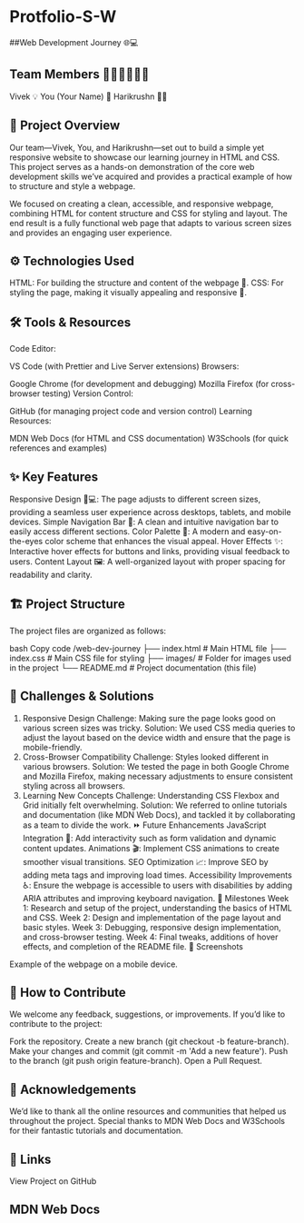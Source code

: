 # Protfolio-S-W
##Web Development Journey 🌐💻

## Team Members 👨‍💻👨‍💻👨‍💻
Vivek 💡
You (Your Name) 🤖
Harikrushn 👨‍💻
## 📌 Project Overview
Our team—Vivek, You, and Harikrushn—set out to build a simple yet responsive website to showcase our learning journey in HTML and CSS. This project serves as a hands-on demonstration of the core web development skills we’ve acquired and provides a practical example of how to structure and style a webpage.

We focused on creating a clean, accessible, and responsive webpage, combining HTML for content structure and CSS for styling and layout. The end result is a fully functional web page that adapts to various screen sizes and provides an engaging user experience.

## ⚙️ Technologies Used
HTML: For building the structure and content of the webpage 📄.
CSS: For styling the page, making it visually appealing and responsive 🎨.
## 🛠️ Tools & Resources
Code Editor:

VS Code (with Prettier and Live Server extensions)
Browsers:

Google Chrome (for development and debugging)
Mozilla Firefox (for cross-browser testing)
Version Control:

GitHub (for managing project code and version control)
Learning Resources:

MDN Web Docs (for HTML and CSS documentation)
W3Schools (for quick references and examples)
## ✨ Key Features
Responsive Design 📱💻: The page adjusts to different screen sizes, providing a seamless user experience across desktops, tablets, and mobile devices.
Simple Navigation Bar 🧭: A clean and intuitive navigation bar to easily access different sections.
Color Palette 🎨: A modern and easy-on-the-eyes color scheme that enhances the visual appeal.
Hover Effects ✨: Interactive hover effects for buttons and links, providing visual feedback to users.
Content Layout 🖼️: A well-organized layout with proper spacing for readability and clarity.
## 🏗️ Project Structure
The project files are organized as follows:

bash
Copy code
/web-dev-journey
  ├── index.html    # Main HTML file
  ├── index.css     # Main CSS file for styling
  ├── images/       # Folder for images used in the project
  └── README.md     # Project documentation (this file)
## 🧠 Challenges & Solutions
1. Responsive Design
Challenge: Making sure the page looks good on various screen sizes was tricky.
Solution: We used CSS media queries to adjust the layout based on the device width and ensure that the page is mobile-friendly.
2. Cross-Browser Compatibility
Challenge: Styles looked different in various browsers.
Solution: We tested the page in both Google Chrome and Mozilla Firefox, making necessary adjustments to ensure consistent styling across all browsers.
3. Learning New Concepts
Challenge: Understanding CSS Flexbox and Grid initially felt overwhelming.
Solution: We referred to online tutorials and documentation (like MDN Web Docs), and tackled it by collaborating as a team to divide the work.
⏩ Future Enhancements
JavaScript Integration 📜: Add interactivity such as form validation and dynamic content updates.
Animations 🎬: Implement CSS animations to create smoother visual transitions.
SEO Optimization 📈: Improve SEO by adding meta tags and improving load times.
Accessibility Improvements ♿: Ensure the webpage is accessible to users with disabilities by adding ARIA attributes and improving keyboard navigation.
📅 Milestones
Week 1: Research and setup of the project, understanding the basics of HTML and CSS.
Week 2: Design and implementation of the page layout and basic styles.
Week 3: Debugging, responsive design implementation, and cross-browser testing.
Week 4: Final tweaks, additions of hover effects, and completion of the README file.
📸 Screenshots

Example of the webpage on a mobile device.

## 💬 How to Contribute
We welcome any feedback, suggestions, or improvements. If you’d like to contribute to the project:

Fork the repository.
Create a new branch (git checkout -b feature-branch).
Make your changes and commit (git commit -m 'Add a new feature').
Push to the branch (git push origin feature-branch).
Open a Pull Request.
## 🙏 Acknowledgements
We’d like to thank all the online resources and communities that helped us throughout the project. Special thanks to MDN Web Docs and W3Schools for their fantastic tutorials and documentation.

## 🔗 Links
View Project on GitHub
## MDN Web Docs
